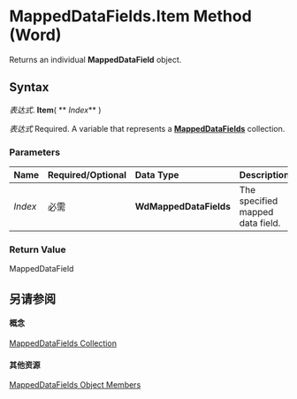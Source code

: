 
# MappedDataFields.Item Method (Word)

Returns an individual  **MappedDataField** object.


## Syntax

 _表达式_. **Item**( ** _Index_** )

 _表达式_ Required. A variable that represents a **[MappedDataFields](d67de1fb-f495-ff4a-f21d-fd165a96232c.md)** collection.


### Parameters



|**Name**|**Required/Optional**|**Data Type**|**Description**|
|:-----|:-----|:-----|:-----|
| _Index_|必需|**WdMappedDataFields**|The specified mapped data field.|

### Return Value

MappedDataField


## 另请参阅


#### 概念


[MappedDataFields Collection](d67de1fb-f495-ff4a-f21d-fd165a96232c.md)
#### 其他资源


[MappedDataFields Object Members](http://msdn.microsoft.com/library/ae44dda7-705e-ad7d-7a96-f9470b8622b7%28Office.15%29.aspx)